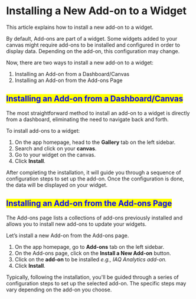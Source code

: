 # Installing a New Add-on to a Widget

This article explains how to install a new add-on to a widget.

By default, Add-ons are part of a widget. Some widgets added to your canvas might require add-ons to be installed and configured in order to display data. Depending on the add-on, this configuration may change.

Now, there are two ways to install a new add-on to a widget:

1. Installing an Add-on from a Dashboard/Canvas
2. Installing an Add-on from the Add-ons Page

## <mark style="color:blue;">Installing an Add-on from a Dashboard/Canvas</mark>

The most straightforward method to install an add-on to a widget is directly from a dashboard, eliminating the need to navigate back and forth.

To install add-ons to a widget:

1. On the app homepage, head to the **Gallery** tab on the left sidebar.
2. Search and click on your **canvas**.
3. Go to your widget on the canvas.
4. Click **Install**.

After completing the installation, it will guide you through a sequence of configuration steps to set up the add-on. Once the configuration is done, the data will be displayed on your widget.

## <mark style="color:blue;">Installing an Add-on from the Add-ons Page</mark>

The Add-ons page lists a collections of add-ons previously installed and allows you to install new add-ons to update your widgets.

Let’s install a new Add-on from the Add-ons page.

1. On the app homepage, go to **Add-ons** tab on the left sidebar.
2. On the Add-ons page, click on the **Install a New Add-on** button.
3. Click on the **add-on** to be installed _e.g., IAQ Analytics add-on._
4. Click **Install**.

Typically, following the installation, you'll be guided through a series of configuration steps to set up the selected add-on. The specific steps may vary depending on the add-on you choose.

